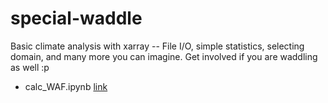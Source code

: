 # special-waddle
Basic climate analysis with xarray -- File I/O, simple statistics, selecting domain, and many more you can imagine. Get involved if you are waddling as well :p

 * calc_WAF.ipynb [link](.calc_WAF.ipynb)
